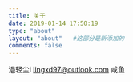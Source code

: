 ```yaml
---
title: 关于
date: 2019-01-14 17:50:19
type: "about"
layout: "about"   #这部分是新添加的
comments: false
---
```


浥轻尘i
lingxd97@outlook.com
咸鱼
